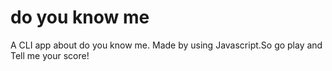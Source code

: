    # do you know me

   A CLI app about do you know me. Made by using Javascript.So go play and Tell me your score! 